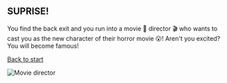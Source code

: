 ## SUPRISE!

You find the back exit and you run into a movie :movie_camera: director :clapper: who wants to cast you as the new character of their horror movie :open_mouth:! Aren't you excited? You will become famous!

[Back to start](../README.md)

![Movie director](https://moneyinc.com/wp-content/uploads/2016/12/77177227.jpg)